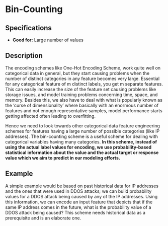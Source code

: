 # Bin-Counting

## Specifications

- **Good for:** Large number of values

## Description

The encoding schemes like One-Hot Encoding Scheme, work quite well on categorical data in general, but they start causing problems when the number of distinct categories in any feature becomes very large. Essential for any categorical feature of m distinct labels, you get m separate features. This can easily increase the size of the feature set causing problems like storage issues, and model training problems concerning time, space, and memory. Besides this, we also have to deal with what is popularly known as the ‘curse of dimensionality’ where basically with an enormous number of features and not enough representative samples, model performance starts getting affected often leading to overfitting.

Hence we need to look towards other categorical data feature engineering schemes for features having a large number of possible categories (like IP addresses). The bin-counting scheme is a useful scheme for dealing with categorical variables having many categories. **In this scheme, instead of using the actual label values for encoding, we use probability-based statistical information about the value and the actual target or response value which we aim to predict in our modeling efforts.**

## Example

A simple example would be based on past historical data for IP addresses and the ones that were used in DDOS attacks; we can build probability values for a DDOS attack being caused by any of the IP addresses. Using this information, we can encode an input feature that depicts that if the same IP address comes in the future, what is the probability value of a DDOS attack being caused? This scheme needs historical data as a prerequisite and is an elaborate one.
